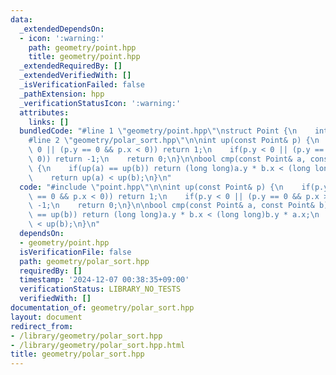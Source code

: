 ```yaml
---
data:
  _extendedDependsOn:
  - icon: ':warning:'
    path: geometry/point.hpp
    title: geometry/point.hpp
  _extendedRequiredBy: []
  _extendedVerifiedWith: []
  _isVerificationFailed: false
  _pathExtension: hpp
  _verificationStatusIcon: ':warning:'
  attributes:
    links: []
  bundledCode: "#line 1 \"geometry/point.hpp\"\nstruct Point {\n    int x, y;\n};\n\
    #line 2 \"geometry/polar_sort.hpp\"\n\nint up(const Point& p) {\n    if(p.y >\
    \ 0 || (p.y == 0 && p.x < 0)) return 1;\n    if(p.y < 0 || (p.y == 0 && p.x >\
    \ 0)) return -1;\n    return 0;\n}\n\nbool cmp(const Point& a, const Point& b)\
    \ {\n    if(up(a) == up(b)) return (long long)a.y * b.x < (long long)b.y * a.x;\n\
    \    return up(a) < up(b);\n}\n"
  code: "#include \"point.hpp\"\n\nint up(const Point& p) {\n    if(p.y > 0 || (p.y\
    \ == 0 && p.x < 0)) return 1;\n    if(p.y < 0 || (p.y == 0 && p.x > 0)) return\
    \ -1;\n    return 0;\n}\n\nbool cmp(const Point& a, const Point& b) {\n    if(up(a)\
    \ == up(b)) return (long long)a.y * b.x < (long long)b.y * a.x;\n    return up(a)\
    \ < up(b);\n}\n"
  dependsOn:
  - geometry/point.hpp
  isVerificationFile: false
  path: geometry/polar_sort.hpp
  requiredBy: []
  timestamp: '2024-12-07 00:38:35+09:00'
  verificationStatus: LIBRARY_NO_TESTS
  verifiedWith: []
documentation_of: geometry/polar_sort.hpp
layout: document
redirect_from:
- /library/geometry/polar_sort.hpp
- /library/geometry/polar_sort.hpp.html
title: geometry/polar_sort.hpp
---
```


